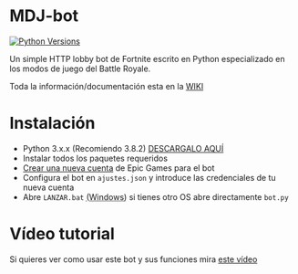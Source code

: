 # MDJ-bot

[![Python Versions](https://img.shields.io/badge/python-3.6%20%7C%203.7%20%7C%203.8-blue)](https://www.python.org/downloads/release/python-382/) 

Un simple HTTP lobby bot de Fortnite escrito en Python especializado en los modos de juego del Battle Royale.

Toda la información/documentación esta en la [WIKI](https://github.com/Londiuh/MDJ-bot/wiki "WIKI")

# Instalación
- Python 3.x.x (Recomiendo 3.8.2) [DESCARGALO AQUÍ](https://www.python.org/downloads/release/python-380/ "Puedes descargarlo aquí")
- Instalar todos los paquetes requeridos
- [Crear una nueva cuenta](https://epicgames.com/id/register "Crear una nueva cuenta de Epic Games") de Epic Games para el bot
- Configura el bot en `ajustes.json` y introduce las credenciales de tu nueva cuenta
- Abre `LANZAR.bat` <abbr title="Si abres directamente el archivo .py en windows y ocurre un error la consola se cerrara de inmediato y no podras ver el error">(Windows)</abbr> si tienes otro OS abre directamente `bot.py`

# Vídeo tutorial

Si quieres ver como usar este bot y sus funciones mira [este vídeo](http://google.com "este vídeo")
